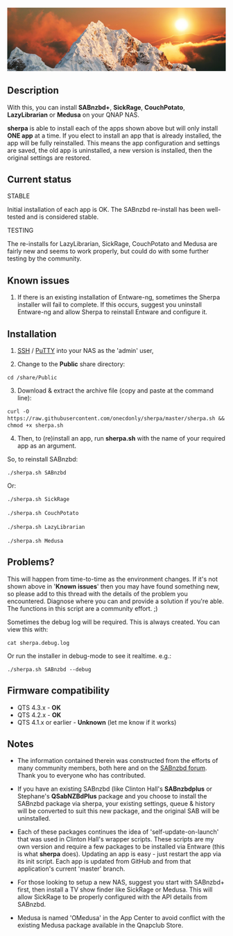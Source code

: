 ![icon](images/sherpa.wide.png)

## Description

With this, you can install **SABnzbd+**, **SickRage**, **CouchPotato**, **LazyLibrarian** or **Medusa** on your QNAP NAS.

**sherpa** is able to install each of the apps shown above but will only install **ONE app** at a time. If you elect to install an app that is already installed, the app will be fully reinstalled. This means the app configuration and settings are saved, the old app is uninstalled, a new version is installed, then the original settings are restored.


## Current status

STABLE

Initial installation of each app is OK. The SABnzbd re-install has been well-tested and is considered stable.

TESTING

The re-installs for LazyLibrarian, SickRage, CouchPotato and Medusa are fairly new and seems to work properly, but could do with some further testing by the community.


## Known issues

1) If there is an existing installation of Entware-ng, sometimes the Sherpa installer will fail to complete. If this occurs, suggest you uninstall Entware-ng and allow Sherpa to reinstall Entware and configure it.


## Installation

1) [SSH](https://wiki.qnap.com/wiki/How_to_SSH_into_your_QNAP_device) / [PuTTY](http://www.putty.org/) into your NAS as the 'admin' user,

2) Change to the **Public** share directory:

```
cd /share/Public
```

3) Download & extract the archive file (copy and paste at the command line):

```
curl -O https://raw.githubusercontent.com/onecdonly/sherpa/master/sherpa.sh && chmod +x sherpa.sh
```

4) Then, to (re)install an app, run **sherpa.sh** with the name of your required app as an argument.

So, to reinstall SABnzbd:

```
./sherpa.sh SABnzbd
```

Or:

```
./sherpa.sh SickRage

./sherpa.sh CouchPotato

./sherpa.sh LazyLibrarian

./sherpa.sh Medusa
```

## Problems?

This will happen from time-to-time as the environment changes. If it's not shown above in '**Known issues**' then you may have found something new, so please add to this thread with the details of the problem you encountered. Diagnose where you can and provide a solution if you're able. The functions in this script are a community effort. ;)

Sometimes the debug log will be required. This is always created. You can view this with:

```
cat sherpa.debug.log
```

Or run the installer in debug-mode to see it realtime. e.g.:

```
./sherpa.sh SABnzbd --debug
```

## Firmware compatibility

* QTS 4.3.x - **OK**
* QTS 4.2.x - **OK**
* QTS 4.1.x or earlier - **Unknown** (let me know if it works)


## Notes

* The information contained therein was constructed from the efforts of many community members, both here and on the [SABnzbd forum](https://forums.sabnzbd.org/). Thank you to everyone who has contributed.

* If you have an existing SABnzbd (like Clinton Hall's **SABnzbdplus** or Stephane's **QSabNZBdPlus** package and you choose to install the SABnzbd package via sherpa, your existing settings, queue & history will be converted to suit this new package, and the original SAB will be uninstalled.

* Each of these packages continues the idea of 'self-update-on-launch' that was used in Clinton Hall's wrapper scripts. These scripts are my own version and require a few packages to be installed via Entware (this is what **sherpa** does). Updating an app is easy - just restart the app via its init script. Each app is updated from GitHub and from that application's current 'master' branch.

* For those looking to setup a new NAS, suggest you start with SABnzbd+ first, then install a TV show finder like SickRage or Medusa. This will allow SickRage to be properly configured with the API details from SABnzbd.

* Medusa is named 'OMedusa' in the App Center to avoid conflict with the existing Medusa package available in the Qnapclub Store.
